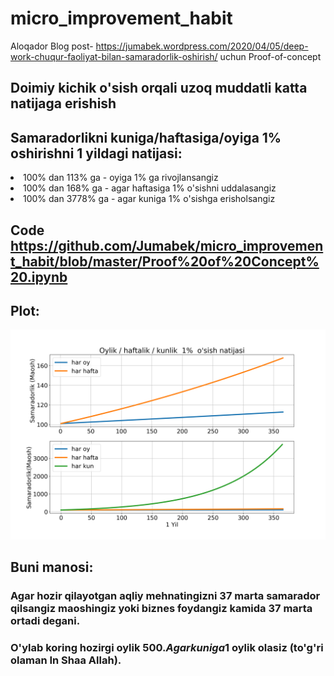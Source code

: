 # micro_improvement_habit

Aloqador Blog post- https://jumabek.wordpress.com/2020/04/05/deep-work-chuqur-faoliyat-bilan-samaradorlik-oshirish/ uchun Proof-of-concept 

## Doimiy kichik o'sish orqali uzoq muddatli katta natijaga erishish

## Samaradorlikni kuniga/haftasiga/oyiga 1% oshirishni 1 yildagi natijasi:
<li>
100% dan 113% ga - oyiga 1% ga rivojlansangiz
</li>
<li>
100% dan 168% ga - agar haftasiga 1% o'sishni uddalasangiz </li>
<li>
100% dan 3778% ga - agar kuniga 1% o'sishga erisholsangiz </li>

## Code https://github.com/Jumabek/micro_improvement_habit/blob/master/Proof%20of%20Concept%20.ipynb

## Plot:
<img src= 'https://github.com/Jumabek/micro_improvement_habit/blob/master/jahongirga.png' />

## Buni manosi:
### Agar hozir qilayotgan aqliy mehnatingizni 37 marta samarador qilsangiz maoshingiz yoki biznes foydangiz kamida 37 marta ortadi degani.
### O'ylab koring hozirgi oylik 500$. Agar kuniga 1% o'sib borsangiz oylik ham shunga yarasha o'sadi desak, 1 yildan keyin 500*37= 18,500$ oylik olasiz (to'g'ri olaman In Shaa Allah).
